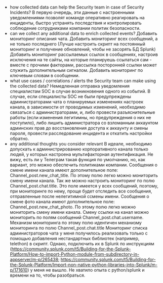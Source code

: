 - how collected data can help the Security team in case of Security Incidents?
В первую очередь, эти данные с настроенными уведомлениями позволят команде оперативно реагировать на инциденты, быстро устранять последствия и контролировать соблюдение сотрудниками компании политик безопасности.
- can we collect any additional data to enrich collected events?
Добавить мониторинг описания чата.
Добавить мониторинг всех сообщений, а не только последнего (Лучше настроить скрипт на постоянный мониторинг и получение обновлений, чтобы не засорять БД Splunk)
Добавить мониторинг рассылаемых ссылок в сообщениях, настроив исключения на те сайты, на которые планируешь ссылаться сам - вместе с прочими факторами, рассылка посторонней ссылки может служить дополнительным сигналом.
Добавить мониторинг по ключевым словам в сообщении.
- what use cases / correlations / alerts the Security team can make using the collected data?
Немедленная отправка уведомления специалистам SOC в случае возникновения одного из событий. В случае, если специалисты SOC не были предупреждены администраторами чата о планируемых изменениях настроек канала, в зависимости от проводимых изменений, необходимо связаться с администраторами, и, либо провести разъяснительные работы (если изменения легитимны, но предупреждения о них не поступило), либо лишить администратора со взломанным аккаунтом админских прав до восстановления доступа к аккаунту и смены пароля, провести расследование инцидента и откатить настройки обратно.
- any additional thoughts you consider relevant
В идеале, необходимо допускать к администрированию корпоративного канала только людей, у которых настроена мультифакторная аутентификация. Не вижу, есть ли у Телеграм такая функция по умолчанию, но, как вариант, это можно обеспечить политиками компании.
Сообщения о смене имени канала имеют дополнительное поле: Channel_post.new_chat_title. По этому полю легко можно мониторить смену имени канала. Так же можно настроить мониторинг по полю Channel_post.chat.title. Это поле имеется у всех сообщений, поэтому, при мониторинге по нему, проще будет отследить все сообщения, отправленные после нелегитимной ссмены имени.
Сообщения о смене фото канала имеют дополнительное поле: Channel_post.new_chat_photo. По этому полю легко можно мониторить смену имени канала.
Смену ссылки на канал можно мониторить по полям сообщений Channel_post.chat.username. Механизм мониторинга по этому полю идентичен механизму мониторинга по полю Channel_post.chat.title
Мониторинг списка администраторов чата у меня получилось реализовать только с помощью добавления нестандартных библиотек (например, telethon) в скрипт. Однако, подключить их в Splunk по инструкциям (https://community.splunk.com/t5/Building-for-the-Splunk-Platform/How-to-import-Python-module-from-subdirectory-in-appserver/m-p/265438; https://community.splunk.com/t5/Building-for-the-Splunk-Platform/Import-non-native-python-libraries-into-Splunk/m-p/171610) у меня не вышло. Не хватило опыта с python/splunk и времени на то, чтобы разобраться.
